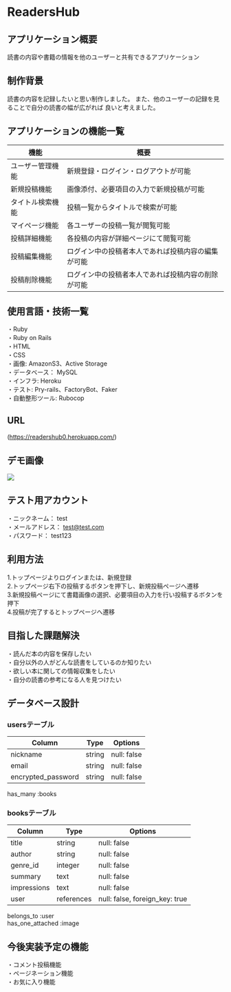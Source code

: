 # ReadersHub

## アプリケーション概要
読書の内容や書籍の情報を他のユーザーと共有できるアプリケーション

## 制作背景
読書の内容を記録したいと思い制作しました。
また、他のユーザーの記録を見ることで自分の読書の幅が広がれば
良いと考えました。

## アプリケーションの機能一覧
| 機能       | 概要                        |
| -------- | ------------------------- |
| ユーザー管理機能 | 新規登録・ログイン・ログアウトが可能        |
| 新規投稿機能   | 画像添付、必要項目の入力で新規投稿が可能      |
| タイトル検索機能 | 投稿一覧からタイトルで検索が可能          |
| マイページ機能  | 各ユーザーの投稿一覧が閲覧可能           |
| 投稿詳細機能   | 各投稿の内容が詳細ページにて閲覧可能        |
| 投稿編集機能   | ログイン中の投稿者本人であれば投稿内容の編集が可能 |
| 投稿削除機能   | ログイン中の投稿者本人であれば投稿内容の削除が可能 |

## 使用言語・技術一覧
・Ruby  
・Ruby on Rails  
・HTML  
・CSS  
・画像: AmazonS3、Active Storage  
・データベース： MySQL  
・インフラ: Heroku  
・テスト: Pry-rails、FactoryBot、Faker  
・自動整形ツール: Rubocop  

## URL
(https://readershub0.herokuapp.com/)

## デモ画像
![](images/demo.png)

## テスト用アカウント
・ニックネーム： test  
・メールアドレス： test@test.com  
・パスワード： test123  

## 利用方法
1.トップページよりログインまたは、新規登録  
2.トップページ右下の投稿するボタンを押下し、新規投稿ページへ遷移  
3.新規投稿ページにて書籍画像の選択、必要項目の入力を行い投稿するボタンを押下  
4.投稿が完了するとトップページへ遷移  

## 目指した課題解決
・読んだ本の内容を保存したい  
・自分以外の人がどんな読書をしているのか知りたい  
・欲しい本に関しての情報収集をしたい  
・自分の読書の参考になる人を見つけたい


## データベース設計

### usersテーブル

| Column             | Type   | Options     |
| ------------------ | ------ | ----------- |
| nickname           | string | null: false |
| email              | string | null: false |
| encrypted_password | string | null: false |

has_many :books

### booksテーブル

| Column        | Type       | Options                        |
| ------------- | ---------- | ------------------------------ |
| title         | string     | null: false                    |
| author        | string     | null: false                    |
| genre_id      | integer    | null: false                    |
| summary       | text       | null: false                    |
| impressions   | text       | null: false                    |
| user          | references | null: false, foreign_key: true |

belongs_to :user  
has_one_attached :image

## 今後実装予定の機能
・コメント投稿機能  
・ページネーション機能  
・お気に入り機能